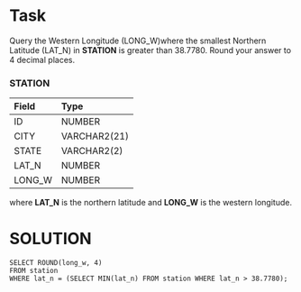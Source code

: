 # Task
Query the Western Longitude (LONG_W)where the smallest Northern Latitude (LAT_N) in **STATION** is greater than $38.7780$. Round your answer to 4 decimal places.

### STATION

| Field       | Type         |  
| :---------- | :----------- |
| ID          | NUMBER       |
| CITY        | VARCHAR2(21) |
| STATE       | VARCHAR2(2)  |
| LAT_N       | NUMBER       |
| LONG_W      | NUMBER       |

where **LAT_N** is the northern latitude and **LONG_W** is the western longitude.

# SOLUTION
```
SELECT ROUND(long_w, 4)
FROM station
WHERE lat_n = (SELECT MIN(lat_n) FROM station WHERE lat_n > 38.7780);
```